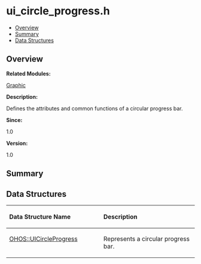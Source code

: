 # ui\_circle\_progress.h<a name="EN-US_TOPIC_0000001054479547"></a>

-   [Overview](#section731160461165629)
-   [Summary](#section978650783165629)
-   [Data Structures](#nested-classes)

## **Overview**<a name="section731160461165629"></a>

**Related Modules:**

[Graphic](graphic.md)

**Description:**

Defines the attributes and common functions of a circular progress bar. 

**Since:**

1.0

**Version:**

1.0

## **Summary**<a name="section978650783165629"></a>

## Data Structures<a name="nested-classes"></a>

<a name="table100573439165629"></a>
<table><thead align="left"><tr id="row1204907671165629"><th class="cellrowborder" valign="top" width="50%" id="mcps1.1.3.1.1"><p id="p1797754474165629"><a name="p1797754474165629"></a><a name="p1797754474165629"></a>Data Structure Name</p>
</th>
<th class="cellrowborder" valign="top" width="50%" id="mcps1.1.3.1.2"><p id="p1024600238165629"><a name="p1024600238165629"></a><a name="p1024600238165629"></a>Description</p>
</th>
</tr>
</thead>
<tbody><tr id="row1835124867165629"><td class="cellrowborder" valign="top" width="50%" headers="mcps1.1.3.1.1 "><p id="p641796919165629"><a name="p641796919165629"></a><a name="p641796919165629"></a><a href="ohos-uicircleprogress.md">OHOS::UICircleProgress</a></p>
</td>
<td class="cellrowborder" valign="top" width="50%" headers="mcps1.1.3.1.2 "><p id="p2067656593165629"><a name="p2067656593165629"></a><a name="p2067656593165629"></a>Represents a circular progress bar. </p>
</td>
</tr>
</tbody>
</table>

